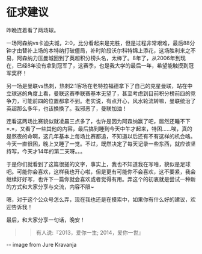 征求建议
============

昨晚连着看了两场球。

一场阿森纳vs卡迪夫城，2:0，比分看起来是完胜，但是过程非常艰难，最后88分钟才由替补上场的本特纳打破僵局，补时阶段沃尔科特锦上添花，这场胜利来之不易，阿森纳力压曼城回到了英超积分榜头名，太棒了。8年了，从2006年到现在，已经8年没有拿到冠军了，这赛季，也是我大学的最后一年，希望能触摸到冠军奖杯！

另一场是曼联vs热刺，热刺2:1客场在老特拉福德拿下了自己的克星曼联，站在中立球迷的角度上看，曼联这赛季联赛基本无望了，甚至考虑到目前积分榜前四的竞争力，可能前四的位置都拿不到。老实说，有点开心，风水轮流转嘛，曼联统治了英超那么多年，也该换换了。我邪恶了，曼联加油！

连看这两场比赛貌似就凌晨三点多了，也许是因为阿森纳赢了吧，居然还睡不下=.=，又看了一些其他的内容，最后搞到睡到今天中午才起来，特困......唉，真的是熬夜的命啊，这几年基本上每场比赛都追，不知道以后还有不有这样的机会咯。今天一直很困，晚上又睡了一觉。不过，既然决定了每天记录一些东西，就应该坚持写，今天才14年的第二天呀。。。

于是你们就看到了这篇很搓的文字，事实上，我也不知道我在写啥，貌似是足球吧。可能你会喜欢，这样我也开心啦，但是更有可能你不会喜欢，这不要紧，我会继续好好写，也许下一篇你就会喜欢或者觉得有用。弄这个的初衷就是尝试一种新的方式和大家分享与交流，内容不限~

嗯，对于这个公众号怎么弄，现在我也还是在摸索中，如果你有什么好的建议，欢迎告诉我！

最后，和大家分享一句话，晚安！

>> 有人说:『2013，爱你一生; 2014，爱你一世』

--
image from Jure Kravanja
